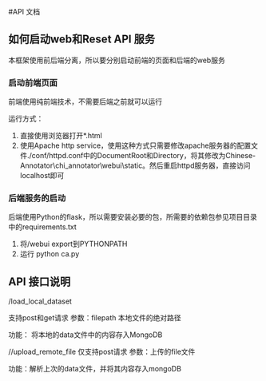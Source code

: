 
#API 文档

## 如何启动web和Reset API 服务
本框架使用前后端分离，所以要分别启动前端的页面和后端的web服务

### 启动前端页面
前端使用纯前端技术，不需要后端之前就可以运行

运行方式：
1. 直接使用浏览器打开*.html
2. 使用Apache http service，使用这种方式只需要修改apache服务器的配置文件./conf/httpd.conf中的DocumentRoot和Directory，将其修改为Chinese-Annotator\chi_annotator\webui\static。然后重启httpd服务器，直接访问localhost即可

### 后端服务的启动
后端使用Python的flask，所以需要安装必要的包，所需要的依赖包参见项目目录中的requirements.txt
1. 将/webui export到PYTHONPATH
2. 运行 python ca.py


## API 接口说明
/load_local_dataset

支持post和get请求
参数：filepath 本地文件的绝对路径

功能： 将本地的data文件中的内容存入MongoDB

//upload_remote_file
仅支持post请求
参数：上传的file文件

功能：解析上次的data文件，并将其内容存入mongoDB
